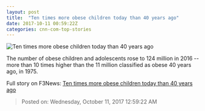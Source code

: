 ```yaml
---
layout: post
title:  "Ten times more obese children today than 40 years ago"
date: 2017-10-11 00:59:22Z
categories: cnn-com-top-stories
---
```


![Ten times more obese children today than 40 years ago](http://i2.cdn.cnn.com/cnnnext/dam/assets/120109112943-child-obesity-story-top.jpg)

The number of obese children and adolescents rose to 124 million in 2016 -- more than 10 times higher than the 11 million classified as obese 40 years ago, in 1975.


Full story on F3News: [Ten times more obese children today than 40 years ago](http://www.f3nws.com/n/tR3NaD)

> Posted on: Wednesday, October 11, 2017 12:59:22 AM
